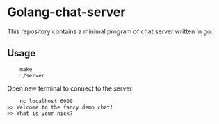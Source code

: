 # Golang-chat-server

This repository contains a minimal program of chat server written in go.

## Usage
        make
        ./server


Open new terminal to connect to the server

        nc localhost 6000
	>> Welcome to the fancy demo chat!
	>> What is your nick? 
